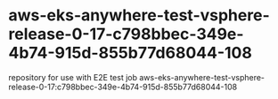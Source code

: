 # aws-eks-anywhere-test-vsphere-release-0-17-c798bbec-349e-4b74-915d-855b77d68044-108
repository for use with E2E test job aws-eks-anywhere-test-vsphere-release-0-17:c798bbec-349e-4b74-915d-855b77d68044-108
